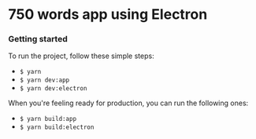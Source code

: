 # 750 words app using Electron

### Getting started

To run the project, follow these simple steps:

- `$ yarn`
- `$ yarn dev:app`
- `$ yarn dev:electron`

When you're feeling ready for production, you can run the following ones:

- `$ yarn build:app`
- `$ yarn build:electron`